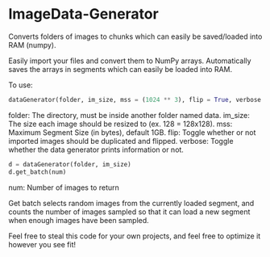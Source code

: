 # ImageData-Generator
Converts folders of images to chunks which can easily be saved/loaded into RAM (numpy).

Easily import your files and convert them to NumPy arrays.
Automatically saves the arrays in segments which can easily be loaded into RAM.

To use:

```python
dataGenerator(folder, im_size, mss = (1024 ** 3), flip = True, verbose = True)
```

folder: The directory, must be inside another folder named data.
im_size: The size each image should be resized to (ex. 128 = 128x128).
mss: Maximum Segment Size (in bytes), default 1GB.
flip: Toggle whether or not imported images should be duplicated and flipped.
verbose: Toggle whether the data generator prints information or not.



```python
d = dataGenerator(folder, im_size)
d.get_batch(num)
```

num: Number of images to return

Get batch selects random images from the currently loaded segment, and counts the number of images sampled so that it can load a new segment when enough images have been sampled.


Feel free to steal this code for your own projects, and feel free to optimize it however you see fit!
